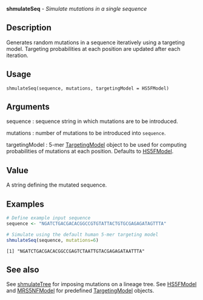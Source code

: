 





**shmulateSeq** - *Simulate mutations in a single sequence*

Description
--------------------

Generates random mutations in a sequence iteratively using a targeting model.
Targeting probabilities at each position are updated after each iteration.


Usage
--------------------
```
shmulateSeq(sequence, mutations, targetingModel = HS5FModel)
```

Arguments
-------------------

sequence
:   sequence string in which mutations are to be introduced.

mutations
:   number of mutations to be introduced into `sequence`.

targetingModel
:   5-mer [TargetingModel](TargetingModel-class.md) object to be used for computing 
probabilities of mutations at each position. Defaults to
[HS5FModel](HS5FModel.md).



Value
-------------------

A string defining the mutated sequence.



Examples
-------------------

```R
# Define example input sequence
sequence <- "NGATCTGACGACACGGCCGTGTATTACTGTGCGAGAGATAGTTTA"

# Simulate using the default human 5-mer targeting model
shmulateSeq(sequence, mutations=6)
```


```
[1] "NGATCTGACGACACGGCCGAGTCTAATTGTACGAGAGATAATTTA"

```



See also
-------------------

See [shmulateTree](shmulateTree.md) for imposing mutations on a lineage tree. 
See [HS5FModel](HS5FModel.md) and [MRS5NFModel](MRS5NFModel.md) for predefined 
[TargetingModel](TargetingModel-class.md) objects.



